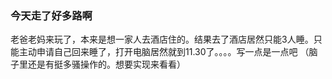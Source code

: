 ###  今天走了好多路啊

老爸老妈来玩了，本来是想一家人去酒店住的。结果去了酒店居然只能3人睡。只能主动申请自己回来睡了，打开电脑居然就到11.30了。。。。写一点是一点吧 （脑子里还是有挺多骚操作的。想要实现来看看）